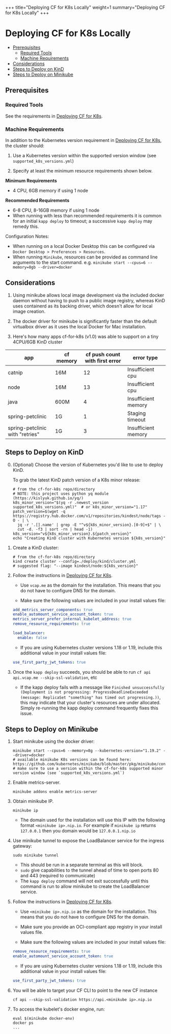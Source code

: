 +++
title="Deploying CF for K8s Locally"
weight=1
summary="Deploying CF for K8s Locally"
+++

# Deploying CF for K8s Locally

- [Prerequisites](#prerequisites)
  * [Required Tools](#required-tools)
  * [Machine Requirements](#machine-requirements)
- [Considerations](#considerations)
- [Steps to Deploy on KinD](#steps-to-deploy-on-kind)
- [Steps to Deploy on Minikube](#steps-to-deploy-on-minikube)

## Prerequisites

### Required Tools

See the requirements in [Deploying CF for K8s](/docs/deploying/#required-tools).

### Machine Requirements

In addition to the Kubernetes version requirement in [Deploying CF for K8s](/docs/deploying/#kubernetes-cluster-requirements), the cluster should:

1) Use a Kubernetes version within the supported version window (see `supported_k8s_versions.yml`)

2) Specify at least the minimum resource requirements shown below.

**Minimum Requirements**

- 4 CPU, 6GB memory if using 1 node

**Recommended Requirements**

- 6-8 CPU, 8-16GB memory if using 1 node
- When running with less than recommended requirements it is common for an initial `kapp deploy` to timeout; a successive `kapp deploy` may remedy this.

Configuration Notes:
- When running on a local Docker Desktop this can be configured via `Docker Desktop > Preferences > Resources`.
- When running `Minikube`, resources can be provided as command line arguments to the start command. e.g. `minikube start --cpus=6 --memory=8gb --driver=docker`

## Considerations

1. Using minikube allows local image development via the included docker daemon
   without having to push to a public image registry, whereas KinD uses
   containerd as its backing driver, which doesn't allow for local image
   creation.

1. The docker driver for minikube is significantly faster than the default
   virtualbox driver as it uses the local Docker for Mac installation.

1. Here's how many apps cf-for-k8s (v1.0) was able to support on a tiny 4CPU/6GB KinD cluster

| **app**    | **cf memory** | **cf push count with first error** | **error type**       |
| ------ | --------- | ------------------------------ | ---------------- |
| catnip | 16M       | 12                             | Insufficient cpu |
| node | 16M       | 13                             | Insufficient cpu |
| java | 600M       | 4                             | Insufficient memory |
| spring-petclinic | 1G       | 1                             | Staging timeout |
| spring-petclinic with "retries" | 1G       | 3                             | Insufficient memory |

## Steps to Deploy on KinD

0. (Optional) Choose the version of Kubernetes you'd like to use to deploy KinD.

   To grab the latest KinD patch version of a K8s minor release:

   ```console
   # from the cf-for-k8s repo/directory
   # NOTE: this project uses python yq module (https://kislyuk.github.io/yq/)
   k8s_minor_version="$(yq -r .newest_version supported_k8s_versions.yml)"  # or k8s_minor_version="1.17"
   patch_version=$(wget -q https://registry.hub.docker.com/v1/repositories/kindest/node/tags -O - | \
     jq -r '.[].name' | grep -E "^v${k8s_minor_version}.[0-9]+$" | \
     cut -d. -f3 | sort -rn | head -1)
   k8s_version="v${k8s_minor_version}.${patch_version}"
   echo "Creating KinD cluster with Kubernetes version ${k8s_version}"
   ```

1. Create a KinD cluster:

   ```console
   # from the cf-for-k8s repo/directory
   kind create cluster --config=./deploy/kind/cluster.yml
   # suggested flag: "--image kindest/node:${k8s_version}"
   ```

2. Follow the instructions in [Deploying CF for K8s](/docs/deploying/).

   - Use `vcap.me` as the domain for the installation. This means that you do not have to
     configure DNS for the domain.

   - Make sure the following values are included in your install values file:
   ```yaml
   add_metrics_server_components: true
   enable_automount_service_account_token: true
   metrics_server_prefer_internal_kubelet_address: true
   remove_resource_requirements: true
   
   load_balancer:
     enable: false
   ```

   - If you are using Kubernetes cluster versions 1.18 or 1.19, include this additional value in your install values file:
   ```yaml
   use_first_party_jwt_tokens: true
   ```


3. Once the `kapp deploy` succeeds, you should be able to run `cf api api.vcap.me --skip-ssl-validation`, etc

   * If the kapp deploy fails with a message like `Finished unsuccessfully (Deployment is not progressing: ProgressDeadlineExceeded (message: ReplicaSet "something" has timed out progressing.))`, this may indicate that your cluster's resources are under allocated. Simply re-running the kapp deploy command frequently fixes this issue.

## Steps to Deploy on Minikube

1. Start minikube using the docker driver:

   ```console
   minikube start --cpus=6 --memory=8g --kubernetes-version="1.19.2" --driver=docker
   # available minikube K8s versions can be found here: https://github.com/kubernetes/minikube/blob/master/pkg/minikube/constants/constants.go
   # make sure to use a version within the cf-for-k8s supported minor version window (see `supported_k8s_versions.yml`)
   ```

1. Enable metrics-server.

   ```console
   minikube addons enable metrics-server
   ```

1. Obtain minikube IP.

   ```console
   minikube ip
   ```

   - The domain used for the installation will use this IP with the following format `<minikube ip>.nip.io`.  For example if `minikube ip` returns `127.0.0.1` then you domain would be `127.0.0.1.nip.io`

1. Use minikube tunnel to expose the LoadBalancer service for the ingress
   gateway:

   ```console
   sudo minikube tunnel
   ```

   - This should be run in a separate terminal as this will block.
   - `sudo` give capabilities to the tunnel ahead of time to open ports 80 and 443 (required to communicate)
   - The `kapp deploy` command will not exit successfully until this command is
     run to allow minikube to create the LoadBalancer service.

1. Follow the instructions in [Deploying CF for K8s](/docs/deploying/).

   - Use `<minikube ip>.nip.io` as the domain for the installation. This means that you do not have to
     configure DNS for the domain.

   - Make sure you provide an OCI-compliant app registry in your install values file.

   - Make sure the following values are included in your install values file:
   ```yaml
   remove_resource_requirements: true
   enable_automount_service_account_token: true
   ```

   - If you are using Kubernetes cluster versions 1.18 or 1.19, include this additional value in your install values file:
   ```yaml
   use_first_party_jwt_tokens: true
   ```

1. You will be able to target your CF CLI to point to the new CF instance

   ```console
   cf api --skip-ssl-validation https://api.<minikube ip>.nip.io
   ```

1. To access the kubelet's docker engine, run:

   ```console
   eval $(minikube docker-env)
   docker ps
   ...
   ```
